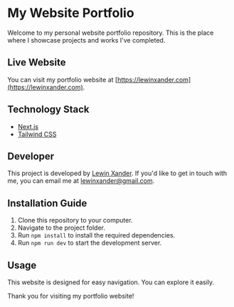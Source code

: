 # My Website Portfolio

Welcome to my personal website portfolio repository. This is the place where I showcase projects and works I've completed.

## Live Website

You can visit my portfolio website at [https://lewinxander.com](https://lewinxander.com).

## Technology Stack

- [Next.js](https://nextjs.org)
- [Tailwind CSS](https://tailwindcss.com)

## Developer

This project is developed by [Lewin Xander](https://lewinxander.com). If you'd like to get in touch with me, you can email me at [lewinxander@gmail.com](mailto:lewinxander@gmail.com).

## Installation Guide

1. Clone this repository to your computer.
2. Navigate to the project folder.
3. Run `npm install` to install the required dependencies.
4. Run `npm run dev` to start the development server.

## Usage

This website is designed for easy navigation. You can explore it easily.

Thank you for visiting my portfolio website!
